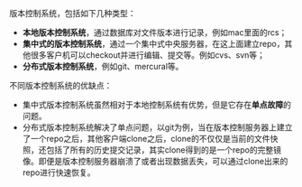版本控制系统，包括如下几种类型：

- **本地版本控制系统**，通过数据库对文件版本进行记录，例如mac里面的rcs；
- **集中式的版本控制系统**，通过一个集中式中央服务器，在这上面建立repo，其他很多客户机可以checkout并进行编辑、提交等。例如cvs、svn等；
- **分布式版本控制系统**，例如git、mercural等。

不同版本控制系统的优缺点：

- 集中式版本控制系统虽然相对于本地控制系统有优势，但是它存在**单点故障**的问题。
- 分布式版本控制系统解决了单点问题，以git为例，当在版本控制服务器上建立了一个repo之后，其他客户端clone之后，clone的不仅仅是当前的文件快照，还包括了所有的历史提交记录，其实clone得到的是一个repo的完整镜像。即便是版本控制服务器崩溃了或者出现数据丢失，可以通过clone出来的repo进行快速恢复。